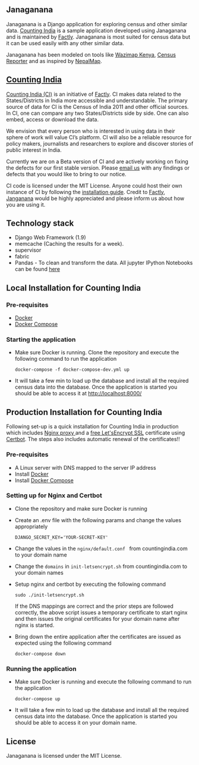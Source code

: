## Janaganana

Janaganana is a Django application for exploring census and other similar data. [Counting India](https://countingindia.com) is a sample application developed using Janaganana and is maintained by [Factly](https://factly.in). Janaganana is most suited for census data but it can be used easily with any other similar data.

Janaganana has been modeled on tools like [Wazimap Kenya](https://kenya.wazimap.org/), [Census Reporter](http://censusreporter.org/) and as inspired by [NepalMap](http://nepalmap.org/).

## [Counting India](https://countingindia.com)

[Counting India (CI)](https://countingindia.com) is an initiative of [Factly](https://factly.in/). CI makes data related to the States/Districts in India more accessible and understandable. The primary source of data for CI is the Census of India 2011 and other official sources. In CI, one can compare any two States/Districts side by side. One can also embed, access or download the data.

We envision that every person who is interested in using data in their sphere of work will value CI’s platform. CI will also be a reliable resource for policy makers, journalists and researchers to explore and discover stories of public interest in India.

Currently we are on a Beta version of CI and are actively working on fixing the defects for our first stable version. Please [email us](mailto:ci@factly.in) with any findings or defects that you would like to bring to our notice.

CI code is licensed under the MIT License. Anyone could host their own instance of CI by following the [installation guide](https://github.com/factly/janaganana#local-installation-for-counting-india). Credit to [Factly](https://factly.in), [Janganana](https://github.com/factly/janangana) would be highly appreciated and please inform us about how you are using it.

## Technology stack

- Django Web Framework (1.9)
- memcache (Caching the results for a week).
- supervisor
- fabric
- Pandas - To clean and transform the data. All jupyter IPython Notebooks can be found [here](https://github.com/factly/janaganana-data)

## Local Installation for Counting India

### Pre-requisites

- [Docker](https://docs.docker.com/engine/install/)
- [Docker Compose](https://docs.docker.com/compose/install/)

### Starting the application

- Make sure Docker is running. Clone the repository and execute the following command to run the application
  
  ```
  docker-compose -f docker-compose-dev.yml up
  ```

- It will take a few min to load up the database and install all the required census data into the database. Once the application is started you should be able to access it at [http://localhost:8000/](http://localhost:8000/)

## Production Installation for Counting India

Following set-up is a quick installation for Counting India in production which includes [Nginx proxy ](https://docs.nginx.com/nginx/admin-guide/web-server/reverse-proxy/) and a [free Let'sEncrypt SSL](https://letsencrypt.org/) certificate using [Certbot](https://certbot.eff.org/). The steps also includes automatic renewal of the certificates!!

### Pre-requisites

- A Linux server with DNS mapped to the server IP address
- Install [Docker](https://docs.docker.com/engine/install/)
- Install [Docker Compose](https://docs.docker.com/compose/install/)

### Setting up for Nginx and Certbot

- Clone the repository and make sure Docker is running

- Create an .env file with the following params and change the values appropriately
  
  ```
  DJANGO_SECRET_KEY='YOUR-SECRET-KEY'
  ```

- Change the values in the `nginx/default.conf ` from countingindia.com to your domain name

- Change the `domains` in `init-letsencrypt.sh` from countingindia.com to your domain names

- Setup nginx and certbot by executing the following command
  
  ```
  sudo ./init-letsencrypt.sh
  ```
  
  If the DNS mappings are correct and the prior steps are followed correctly, the above script issues a temporary certificate to start nginx and then issues the original certificates for your domain name after nginx is started.

- Bring down the entire application after the certificates are issued as expected using the following command
  
  ```
  docker-compose down
  ```

### Running the application

- Make sure Docker is running and execute the following command to run the application
  
  ```
  docker-compose up
  ```

- It will take a few min to load up the database and install all the required census data into the database. Once the application is started you should be able to access it on your domain name.

## License

Janaganana is licensed under the MIT License.
